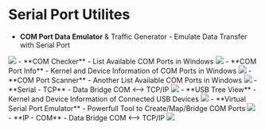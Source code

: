 # Serial Port Utilites

- **COM Port Data Emulator** & Traffic Generator - Emulate Data Transfer with Serial Port
<image src="Images/CPDE.png"/>
- **COM Checker** - List Available COM Ports in Windows
<image src="Images/ComChecker.png"/>
- **COM Port Info** - Kernel and Device Information of COM Ports in Windows
<image src="Images/CPI.png"/>
- **COM Port Scanner** - Another List Available COM Ports in Windows
<image src="Images/ComChecker.png"/>
- **Serial - TCP** - Data Bridge COM <--> TCP/IP
<image src="Images/STCP.png"/>
- **USB Tree View** - Kernel and Device Information of Connected USB Devices
<image src="Images/UDTV.png"/>
- **Virtual Serial Port Emulator** - Powerfull Tool to Create/Map/Bridge COM Ports
<image src="Images/VSP.png"/>
- **IP - COM** - Data Bridge COM <--> TCP/IP
<image src="Images/IPCOM.png"/>
